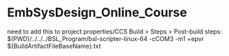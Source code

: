 # EmbSysDesign_Online_Course

need to add this to project properties/CCS Build > Steps > Post-build steps:
$(PWD)/../../../BSL_Program/bsl-scripter-linux-64 -cCOM3 -m1 +epvr ${BuildArtifactFileBaseName}.txt
